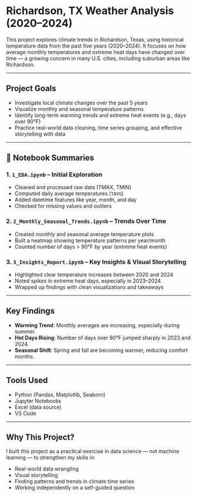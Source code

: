 # Richardson, TX Weather Analysis (2020–2024)

This project explores climate trends in Richardson, Texas, using historical temperature data from the past five years (2020–2024). It focuses on how average monthly temperatures and extreme heat days have changed over time — a growing concern in many U.S. cities, including suburban areas like Richardson.

---

##  Project Goals

- Investigate local climate changes over the past 5 years
- Visualize monthly and seasonal temperature patterns
- Identify long-term warming trends and extreme heat events (e.g., days over 90°F)
- Practice real-world data cleaning, time series grouping, and effective storytelling with data

---

## 📓 Notebook Summaries

### 1. `1_EDA.ipynb` – Initial Exploration
- Cleaned and processed raw data (TMAX, TMIN)
- Computed daily average temperatures (`TAVG`)
- Added datetime features like year, month, and day
- Checked for missing values and outliers

### 2. `2_Monthly_Seasonal_Trends.ipynb` – Trends Over Time
- Created monthly and seasonal average temperature plots
- Built a heatmap showing temperature patterns per year/month
- Counted number of days > 90°F by year (extreme heat events)

### 3. `3_Insights_Report.ipynb` – Key Insights & Visual Storytelling
- Highlighted clear temperature increases between 2020 and 2024
- Noted spikes in extreme heat days, especially in 2023–2024
- Wrapped up findings with clean visualizations and takeaways

---

## Key Findings

- **Warming Trend**: Monthly averages are increasing, especially during summer.
- **Hot Days Rising**: Number of days over 90°F jumped sharply in 2023 and 2024.
- **Seasonal Shift**: Spring and fall are becoming warmer, reducing comfort months.

---

## Tools Used

- Python (Pandas, Matplotlib, Seaborn)
- Jupyter Notebooks
- Excel (data source)
- VS Code

---

## Why This Project?

I built this project as a practical exercise in data science — not machine learning — to strengthen my skills in:
- Real-world data wrangling
- Visual storytelling
- Finding patterns and trends in climate time series
- Working independently on a self-guided question

  
